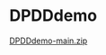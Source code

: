 # DPDDdemo
[DPDDdemo-main.zip](https://github.com/TSelway/DPDDdemo/files/7520759/DPDDdemo-main.zip)
